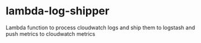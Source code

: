 # lambda-log-shipper

Lambda function to process cloudwatch logs and ship them to logstash and push metrics to cloudwatch metrics